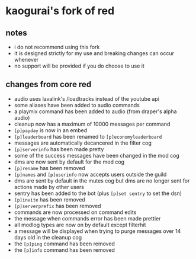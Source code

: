 # kaogurai's fork of red

## notes
- i do not recommend using this fork
- it is designed strictly for my use and breaking changes can occur whenever
- no support will be provided if you do choose to use it

## changes from core red
- audio uses lavalink's /loadtracks instead of the youtube api
- some aliases have been added to audio commands
- a playmix command has been added to audio (from draper's alpha audio)
- cleanup now has a maximum of 10000 messages per command
- `[p]payday` is now in an embed
- `[p]leaderboard` has been renamed to `[p]economyleaderboard`
- messages are automatically decancered in the filter cog
- `[p]serverinfo` has been made pretty
- some of the success messages have been changed in the mod cog
- dms are now sent by default for the mod cog
- `[p]rename` has been removed
- `[p]names` and `[p]userinfo` now accepts users outside the guild
- dms are sent by default in the mutes cog but dms are no longer sent for actions made by other users
- sentry has been added to the bot (plus `[p]set sentry` to set the dsn)
- `[p]invite` has been removed
- `[p]serverprefix` has been removed
- commands are now processed on command edits
- the message when commands error has been made prettier
- all modlog types are now on by default except filterhit
- a message will be displayed when trying to purge messages over 14 days old in the cleanup cog
- the `[p]ping` command has been removed
- the `[p]info` command has been removed
